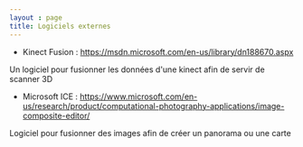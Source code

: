 ```yaml
---
layout : page
title: Logiciels externes
---
```


 - Kinect Fusion : https://msdn.microsoft.com/en-us/library/dn188670.aspx
 
 Un logiciel pour fusionner les données d'une kinect afin de servir de scanner 3D
 
 - Microsoft ICE : https://www.microsoft.com/en-us/research/product/computational-photography-applications/image-composite-editor/
 
 Logiciel pour fusionner des images afin de créer un panorama ou une carte
